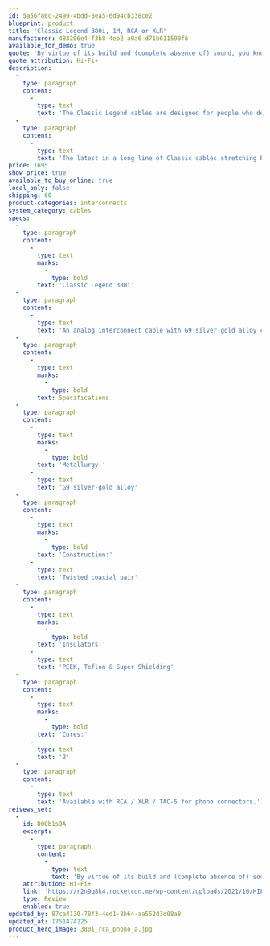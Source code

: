 ```yaml
---
id: 5a56f86c-2499-4bdd-8ea5-6d94cb338ce2
blueprint: product
title: 'Classic Legend 380i, 1M, RCA or XLR'
manufacturer: 483206e4-f3b8-4eb2-a0a6-d71b611590f6
available_for_demo: true
quote: 'By virtue of its build and (complete absence of) sound, you know you are on to a winner. And the Siltech Cables Classic Legend is certainly a winner. I’ll drink to that!'
quote_attribution: Hi-Fi+
description:
  -
    type: paragraph
    content:
      -
        type: text
        text: 'The Classic Legend cables are designed for people who demand an excellent performance-to-price ratio. This is possible thanks to the combination of Siltech’s superb G9 silver-gold alloy metallurgy, and a class-leading insulation and shielding package using top-quality materials. It is the result of four decades of research into cable design, honed by exhaustive measurements, testing, and auditioning.'
  -
    type: paragraph
    content:
      -
        type: text
        text: 'The latest in a long line of Classic cables stretching back thirty years, Classic Legend boasts vanishingly low distortion and exceptional interference rejection considering its accessible price. It’s this combination of superconductivity and relative immunity to electrical and mechanical noise that makes it sound so special.'
price: 1695
show_price: true
available_to_buy_online: true
local_only: false
shipping: 60
product-categories: interconnects
system_category: cables
specs:
  -
    type: paragraph
    content:
      -
        type: text
        marks:
          -
            type: bold
        text: 'Classic Legend 380i'
  -
    type: paragraph
    content:
      -
        type: text
        text: 'An analog interconnect cable with G9 silver-gold alloy conductors set inside DuPont Teflon, PEEK insulation and Siltech’s Super Shielding, for excellent sound.'
  -
    type: paragraph
    content:
      -
        type: text
        marks:
          -
            type: bold
        text: Specifications
  -
    type: paragraph
    content:
      -
        type: text
        marks:
          -
            type: bold
        text: 'Metallurgy:'
      -
        type: text
        text: 'G9 silver-gold alloy'
  -
    type: paragraph
    content:
      -
        type: text
        marks:
          -
            type: bold
        text: 'Construction:'
      -
        type: text
        text: 'Twisted coaxial pair'
  -
    type: paragraph
    content:
      -
        type: text
        marks:
          -
            type: bold
        text: 'Insulators:'
      -
        type: text
        text: 'PEEK, Teflon & Super Shielding'
  -
    type: paragraph
    content:
      -
        type: text
        marks:
          -
            type: bold
        text: 'Cores:'
      -
        type: text
        text: '2'
  -
    type: paragraph
    content:
      -
        type: text
        text: 'Available with RCA / XLR / TAC-5 for phono connectors.'
reivews_set:
  -
    id: D0Qb1s9A
    excerpt:
      -
        type: paragraph
        content:
          -
            type: text
            text: 'By virtue of its build and (complete absence of) sound, you know you are on to a winner. And the Siltech Cables Classic Legend is certainly a winner. I’ll drink to that!'
    attribution: Hi-Fi+
    link: 'https://r2n9q8k4.rocketcdn.me/wp-content/uploads/2021/10/HIFI200-Siltech_HR.pdf'
    type: Review
    enabled: true
updated_by: 87ca4130-78f3-4ed1-8b64-aa552d3d08a8
updated_at: 1751474225
product_hero_image: 380i_rca_phono_a.jpg
---
```

